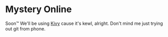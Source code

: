 # Mystery Online
Soon™
We'll be using [Kivy](https://kivy.org/#home) cause it's kewl, alright.
Don't mind me just trying out git from phone.

